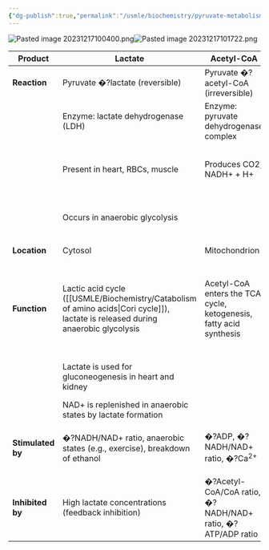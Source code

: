 ```yaml
---
{"dg-publish":true,"permalink":"/usmle/biochemistry/pyruvate-metabolism/"}
---
```


![Pasted image 20231217100400.png](/img/user/appendix/Pasted%20image%2020231217100400.png)![Pasted image 20231217101722.png](/img/user/appendix/Pasted%20image%2020231217101722.png)

| **Product**       | **Lactate**                                                                     | **Acetyl-CoA**                                                     | **Oxaloacetate**                               | **Alanine**                                                                                                            |
| ----------------- | ------------------------------------------------------------------------------- | ------------------------------------------------------------------ | ---------------------------------------------- | ---------------------------------------------------------------------------------------------------------------------- |
| **Reaction**      | Pyruvate �?lactate (reversible)                                                 | Pyruvate �?acetyl-CoA (irreversible)                               | Pyruvate �?oxaloacetate                        | Pyruvate �?alanine (reversible)                                                                                        |
|                   | Enzyme: lactate dehydrogenase (LDH)                                             | Enzyme: pyruvate dehydrogenase complex                             | Enzyme: pyruvate carboxylase                   | Enzyme: alanine aminotransferase (ALT)                                                                                 |
|                   | Present in heart, RBCs, muscle                                                  | Produces CO2, NADH+ + H+                                           | Requires biotin (vitamin B7), CO2, and ATP     | Requires pyridoxal phosphate (active form of vitamin B6)                                                               |
|                   | Occurs in anaerobic glycolysis                                                  |                                                                    |                                                | Occurs in states of muscle breakdown (catabolism)                                                                      |
| **Location**      | Cytosol                                                                         | Mitochondrion                                                      | Mitochondrion                                  | Cytosol of myocytes                                                                                                    |
| **Function**      | Lactic acid cycle ([[USMLE/Biochemistry/Catabolism of amino acids\|Cori cycle]]), lactate is released during anaerobic glycolysis | Acetyl-CoA enters the TCA cycle, ketogenesis, fatty acid synthesis | Intermediate for TCA cycle and gluconeogenesis | Alanine transports amino groups (from protein degradation) and carbons to the liver for gluconeogenesis (Cahill cycle) |
|                   | Lactate is used for gluconeogenesis in heart and kidney                         |                                                                    |                                                | Liver converts alanine back into pyruvate, urea is a byproduct                                                         |
|                   | NAD+ is replenished in anaerobic states by lactate formation                    |                                                                    |                                                |                                                                                                                        |
| **Stimulated by** | �?NADH/NAD+ ratio, anaerobic states (e.g., exercise), breakdown of ethanol      | �?ADP, �?NADH/NAD+ ratio, �?Ca<sup>2+</sup>                                   | Acetyl-CoA                                     | High protein intake, fasting, cortisol, epinephrine, and glucagon                                                      |
| **Inhibited by**  | High lactate concentrations (feedback inhibition)                               | �?Acetyl-CoA/CoA ratio, �?NADH/NAD+ ratio, �?ATP/ADP ratio         |                                                |                                                                                                                        |

